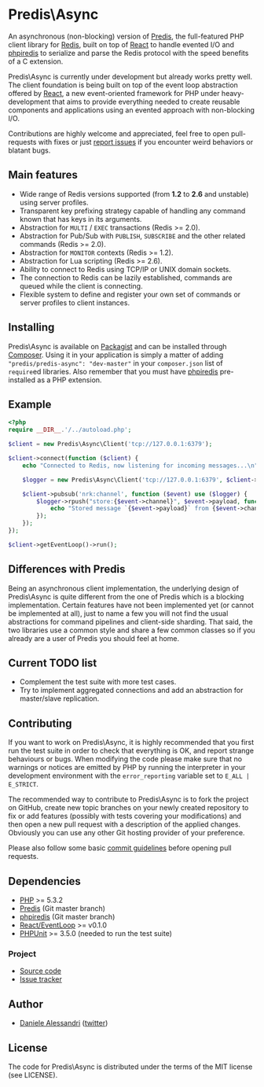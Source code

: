 # Predis\Async #

An asynchronous (non-blocking) version of [Predis](https://github.com/nrk/predis), the full-featured
PHP client library for [Redis](http://redis.io), built on top of [React](https://github.com/react-php)
to handle evented I/O and [phpiredis](https://github.com/seppo0010/phpiredis) to serialize and parse
the Redis protocol with the speed benefits of a C extension.

Predis\Async is currently under development but already works pretty well. The client foundation is
being built on top of the event loop abstraction offered by [React](https://github.com/react-php), a
new event-oriented framework for PHP under heavy-development that aims to provide everything needed
to create reusable components and applications using an evented approach with non-blocking I/O.

Contributions are highly welcome and appreciated, feel free to open pull-requests with fixes or just
[report issues](https://github.com/nrk/predis-async/issues) if you encounter weird behaviors or blatant
bugs.

## Main features ##

- Wide range of Redis versions supported (from __1.2__ to __2.6__ and unstable) using server profiles.
- Transparent key prefixing strategy capable of handling any command known that has keys in its arguments.
- Abstraction for `MULTI` / `EXEC` transactions (Redis >= 2.0).
- Abstraction for Pub/Sub with `PUBLISH`, `SUBSCRIBE` and the other related commands (Redis >= 2.0).
- Abstraction for `MONITOR` contexts (Redis >= 1.2).
- Abstraction for Lua scripting (Redis >= 2.6).
- Ability to connect to Redis using TCP/IP or UNIX domain sockets.
- The connection to Redis can be lazily established, commands are queued while the client is connecting.
- Flexible system to define and register your own set of commands or server profiles to client instances.

## Installing ##

Predis\Async is available on [Packagist](http://packagist.org/packages/predis/predis-async) and can
be installed through [Composer](http://getcomposer.org/). Using it in your application is simply a
matter of adding `"predis/predis-async": "dev-master"` in your `composer.json` list of `require`ed
libraries. Also remember that you must have [phpiredis](https://github.com/seppo0010/phpiredis)
pre-installed as a PHP extension.

## Example ##

``` php
<?php
require __DIR__.'/../autoload.php';

$client = new Predis\Async\Client('tcp://127.0.0.1:6379');

$client->connect(function ($client) {
    echo "Connected to Redis, now listening for incoming messages...\n";

    $logger = new Predis\Async\Client('tcp://127.0.0.1:6379', $client->getEventLoop());

    $client->pubsub('nrk:channel', function ($event) use ($logger) {
        $logger->rpush("store:{$event->channel}", $event->payload, function () use ($event) {
            echo "Stored message `{$event->payload}` from {$event->channel}.\n";
        });
    });
});

$client->getEventLoop()->run();
```

## Differences with Predis ##

Being an asynchronous client implementation, the underlying design of Predis\Async is quite different
from the one of Predis which is a blocking implementation. Certain features have not been implemented
yet (or cannot be implemented at all), just to name a few you will not find the usual abstractions for
command pipelines and client-side sharding. That said, the two libraries use a common style and share
a few common classes so if you already are a user of Predis you should feel at home.

## Current TODO list ##

- Complement the test suite with more test cases.
- Try to implement aggregated connections and add an abstraction for master/slave replication.

## Contributing ##

If you want to work on Predis\Async, it is highly recommended that you first run the test suite in
order to check that everything is OK, and report strange behaviours or bugs. When modifying the code
please make sure that no warnings or notices are emitted by PHP by running the interpreter in your
development environment with the `error_reporting` variable set to `E_ALL | E_STRICT`.

The recommended way to contribute to Predis\Async is to fork the project on GitHub, create new topic
branches on your newly created repository to fix or add features (possibly with tests covering your
modifications) and then open a new pull request with a description of the applied changes. Obviously
you can use any other Git hosting provider of your preference.

Please also follow some basic [commit guidelines](http://git-scm.com/book/ch5-2.html#Commit-Guidelines)
before opening pull requests.

## Dependencies ##

- [PHP](http://www.php.net/) >= 5.3.2
- [Predis](https://github.com/nrk/predis) (Git master branch)
- [phpiredis](https://github.com/seppo0010/phpiredis) (Git master branch)
- [React/EventLoop](https://github.com/react-php/event-loop) >= v0.1.0
- [PHPUnit](http://www.phpunit.de/) >= 3.5.0 (needed to run the test suite)

### Project ###
- [Source code](http://github.com/nrk/predis-async/)
- [Issue tracker](http://github.com/nrk/predis-async/issues)

## Author ##

- [Daniele Alessandri](mailto:suppakilla@gmail.com) ([twitter](http://twitter.com/JoL1hAHN))

## License ##

The code for Predis\Async is distributed under the terms of the MIT license (see LICENSE).
